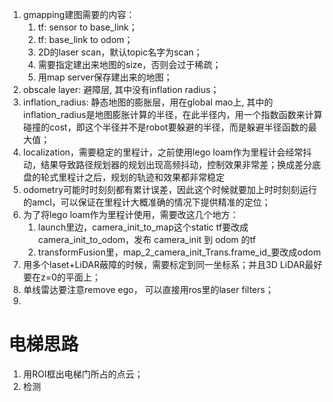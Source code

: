 1. gmapping建图需要的内容：
	1. tf: sensor to base_link；
	2. tf: base_link to odom；
	3. 2D的laser scan，默认topic名字为scan；
	4. 需要指定建出来地图的size，否则会过于稀疏；
	5. 用map server保存建出来的地图；
2. obscale layer: 避障层, 其中没有inflation radius；
3. inflation_radius: 静态地图的膨胀层，用在global mao上, 其中的inflation_radius是地图膨胀计算的半径，在此半径内，用一个指数函数来计算碰撞的cost，即这个半径并不是robot要躲避的半径，而是躲避半径函数的最大值；
4. localization，需要稳定的里程计，之前使用lego loam作为里程计会经常抖动，结果导致路径规划器的规划出现高频抖动，控制效果非常差；换成差分底盘的轮式里程计之后，规划的轨迹和效果都非常稳定
5. odometry可能时时刻刻都有累计误差，因此这个时候就要加上时时刻刻运行的amcl，可以保证在里程计大概准确的情况下提供精准的定位；
6. 为了将lego loam作为里程计使用，需要改这几个地方：
	1. launch里边，camera_init_to_map这个static tf要改成camera_init_to_odom，发布 camera_init 到 odom 的tf
	2. transformFusion里，map_2_camera_init_Trans.frame_id_要改成odom
7. 用多个laset+LiDAR蔽障的时候，需要标定到同一坐标系；并且3D LiDAR最好要在z=0的平面上；
8. 单线雷达要注意remove ego， 可以直接用ros里的laser filters；
9. 



# 电梯思路
1. 用ROI框出电梯门所占的点云；
2. 检测